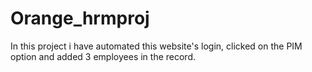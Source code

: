 # Orange_hrmproj
In this project i have automated this website's login, clicked on the PIM option and added 3 employees in the record.
